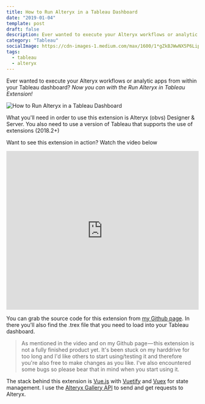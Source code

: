 ```yaml
---
title: How to Run Alteryx in a Tableau Dashboard
date: "2019-01-04"
template: post
draft: false
description: Ever wanted to execute your Alteryx workflows or analytic apps from within your Tableau dashboard? Read how in this blog!
category: "Tableau"
socialImage: https://cdn-images-1.medium.com/max/1600/1*gZkBJWwNX5P6Lipkox_d9Q.png
tags:
  - tableau
  - alteryx
---
```


Ever wanted to execute your Alteryx workflows or analytic apps from within your Tableau dashboard? _Now you can with the Run Alteryx in Tableau Extension!_

![How to Run Alteryx in a Tableau Dashboard](https://cdn-images-1.medium.com/max/1600/1*gZkBJWwNX5P6Lipkox_d9Q.png)

What you'll need in order to use this extension is Alteryx (obvs) Designer & Server. You also need to use a version of Tableau that supports the use of extensions (2018.2+)

Want to see this extension in action? Watch the video below

<center>
<iframe width="100%" height="415" src="https://www.youtube.com/embed/ClbkxeLemKQ" frameborder="0" allow="accelerometer; autoplay; encrypted-media; gyroscope; picture-in-picture" allowfullscreen></iframe>
</center>

You can grab the source code for this extension from [my Github page][3]. In there you'll also find the .trex file that you need to load into your Tableau dashboard.

> As mentioned in the video and on my Github page — this extension is not a fully finished product yet. It's been stuck on my harddrive for too long and I'd like others to start using/testing it and therefore you're also free to make changes as you like. I've also encountered some bugs so please bear that in mind when you start using it.

The stack behind this extension is [Vue.js][4] with [Vuetify][5] and [Vuex][6] for state management. I use the [Alteryx Gallery API][7] to send and get requests to Alteryx.

[1]: https://cdn-images-1.medium.com/fit/c/100/100/1*tGdCsXyy90JvZ3c4EdEsjQ.jpeg
[2]: https://cdn-images-1.medium.com/max/1600/1*gZkBJWwNX5P6Lipkox_d9Q.png
[3]: https://github.com/andre347/run-alteryx-tableau-extension
[4]: https://vuejs.org/
[5]: https://vuetifyjs.com/en/
[6]: https://vuex.vuejs.org/
[7]: https://gallery.alteryx.com/api-docs/
